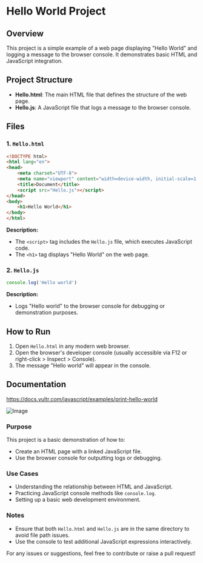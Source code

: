 # Hello World Project

## Overview
This project is a simple example of a web page displaying "Hello World" and logging a message to the browser console. It demonstrates basic HTML and JavaScript integration.

## Project Structure
- **Hello.html**: The main HTML file that defines the structure of the web page.
- **Hello.js**: A JavaScript file that logs a message to the browser console.

## Files

### 1. `Hello.html`

```html
<!DOCTYPE html>
<html lang="en">
<head>
    <meta charset="UTF-8">
    <meta name="viewport" content="width=device-width, initial-scale=1.0">
    <title>Document</title>
    <script src="Hello.js"></script>
</head>
<body>
    <h1>Hello World</h1>
</body>
</html>
```

**Description:**
- The `<script>` tag includes the `Hello.js` file, which executes JavaScript code.
- The `<h1>` tag displays "Hello World" on the web page.

### 2. `Hello.js`

```javascript
console.log('Hello world')
```
**Description:**
- Logs "Hello world" to the browser console for debugging or demonstration purposes.

## How to Run
1. Open `Hello.html` in any modern web browser.
2. Open the browser's developer console (usually accessible via F12 or right-click > Inspect > Console).
3. The message "Hello world" will appear in the console.

## Documentation

https://docs.vultr.com/javascript/examples/print-hello-world


![Image](https://github.com/user-attachments/assets/72617e68-9a49-41e0-93b7-44dbcd5d0cb6)


### Purpose
This project is a basic demonstration of how to:
- Create an HTML page with a linked JavaScript file.
- Use the browser console for outputting logs or debugging.

### Use Cases
- Understanding the relationship between HTML and JavaScript.
- Practicing JavaScript console methods like `console.log`.
- Setting up a basic web development environment.

### Notes
- Ensure that both `Hello.html` and `Hello.js` are in the same directory to avoid file path issues.
- Use the console to test additional JavaScript expressions interactively.


For any issues or suggestions, feel free to contribute or raise a pull request!
